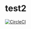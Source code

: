 # test2
[![CircleCI](https://circleci.com/gh/desis001/test2/tree/circleci-project-setup.svg?style=svg)](https://circleci.com/gh/desis001/test2/tree/circleci-project-setup)